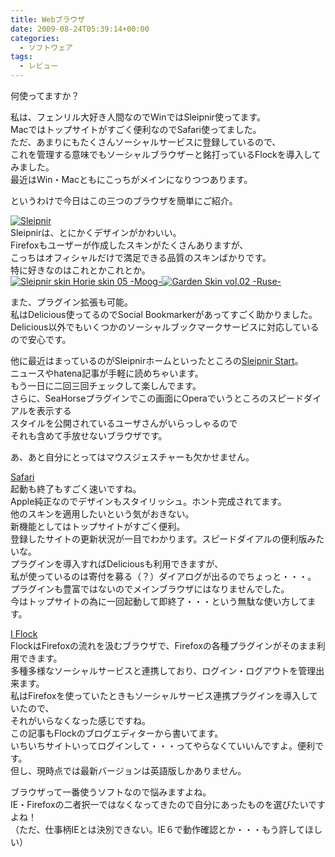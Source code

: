 ```yaml
---
title: Webブラウザ
date: 2009-08-24T05:39:14+00:00
categories:
  - ソフトウェア
tags:
  - レビュー
---
```

何使ってますか？

私は、フェンリル大好き人間なのでWinではSleipnir使ってます。  
Macではトップサイトがすごく便利なのでSafari使ってました。  
ただ、あまりにもたくさんソーシャルサービスに登録しているので、  
これを管理する意味でもソーシャルブラウザーと銘打っているFlockを導入してみました。  
最近はWin・Macともにこっちがメインになりつつあります。

というわけで今日はこの三つのブラウザを簡単にご紹介。

<a href="http://www.fenrir.co.jp/sleipnir/" target="_blank"><img src="https://resources.fenrir.co.jp/get/images/get_sle_l2.gif" alt="Sleipnir" border="0" /></a>  
Sleipnirは、とにかくデザインがかわいい。  
Firefoxもユーザーが作成したスキンがたくさんありますが、  
こっちはオフィシャルだけで満足できる品質のスキンばかりです。  
特に好きなのはこれとかこれとか。  
<a href="http://www.fenrir.co.jp/labs/horie/" target="_blank"><img src="https://resources.fenrir.co.jp/labs/horie/banner/skin05_banner_01.gif" alt="Sleipnir skin Horie skin 05 -Moog-" border="0" /></a><a href="http://www.fenrir.co.jp/labs/horie/" target="_blank"><img src="https://resources.fenrir.co.jp/labs/horie/banner/garden02_banner.gif" alt="Garden Skin vol.02 -Ruse-" border="0" /></a>

また、プラグイン拡張も可能。  
私はDelicious使ってるのでSocial Bookmarkerがあってすごく助かりました。  
Delicious以外でもいくつかのソーシャルブックマークサービスに対応しているので安心です。

他に最近はまっているのがSleipnirホームといったところの[Sleipnir Start][1]。  
ニュースやhatena記事が手軽に読めちゃいます。  
もう一日に二回三回チェックして楽しんでます。  
さらに、SeaHorseプラグインでこの画面にOperaでいうところのスピードダイアルを表示する  
スタイルを公開されているユーザさんがいらっしゃるので  
それも含めて手放せないブラウザです。

あ、あと自分にとってはマウスジェスチャーも欠かせません。

[Safari][2]  
起動も終了もすごく速いですね。  
Apple純正なのでデザインもスタイリッシュ。ホント完成されてます。  
他のスキンを適用したいという気がおきない。  
新機能としてはトップサイトがすごく便利。  
登録したサイトの更新状況が一目でわかります。スピードダイアルの便利版みたいな。  
プラグインを導入すればDeliciousも利用できますが、  
私が使っているのは寄付を募る（？）ダイアログが出るのでちょっと・・・。  
プラグインも豊富ではないのでメインブラウザにはなりませんでした。  
今はトップサイトの為に一回起動して即終了・・・という無駄な使い方してます。

<a href="http://spread.flock.com/buttons/?user=&ref=I-Flock.gif" rel="lightbox[29]">I Flock</a>  
FlockはFirefoxの流れを汲むブラウザで、Firefoxの各種プラグインがそのまま利用できます。  
多種多様なソーシャルサービスと連携しており、ログイン・ログアウトを管理出来ます。  
私はFirefoxを使っていたときもソーシャルサービス連携プラグインを導入していたので、  
それがいらなくなった感じですね。  
この記事もFlockのブログエディターから書いてます。  
いちいちサイトいってログインして・・・ってやらなくていいんですよ。便利です。  
但し、現時点では最新バージョンは英語版しかありません。

ブラウザって一番使うソフトなので悩みますよね。  
IE・Firefoxの二者択一ではなくなってきたので自分にあったものを選びたいですよね！  
（ただ、仕事柄IEとは決別できない。IE６で動作確認とか・・・もう許してほしい）

 [1]: http://www.sleipnirstart.com/
 [2]: http://www.apple.com/jp/safari/
